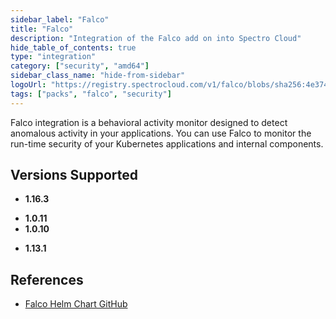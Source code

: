 ```yaml
---
sidebar_label: "Falco"
title: "Falco"
description: "Integration of the Falco add on into Spectro Cloud"
hide_table_of_contents: true
type: "integration"
category: ["security", "amd64"]
sidebar_class_name: "hide-from-sidebar"
logoUrl: "https://registry.spectrocloud.com/v1/falco/blobs/sha256:4e37461d0a31959ca8af65128329750ca3417e883e7e4ba17ee085b01a383a27?type=image/png"
tags: ["packs", "falco", "security"]
---
```


Falco integration is a behavioral activity monitor designed to detect anomalous activity in your applications. You can use Falco to monitor the run-time security of your Kubernetes applications and internal components.

## Versions Supported

<Tabs queryString="versions">

<TabItem label="1.16.x" value="1.16.x">

- **1.16.3**

</TabItem>
<TabItem label="1.0.x" value="1.0.x">

- **1.0.11**
- **1.0.10**

</TabItem>

<TabItem label="1.13.x" value="1.13.x">

- **1.13.1**

</TabItem>

</Tabs>

## References

- [Falco Helm Chart GitHub](https://github.com/falcosecurity/charts/tree/master/falco)
